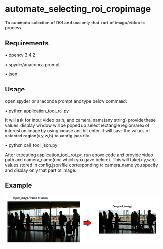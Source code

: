 # automate_selecting_roi_cropimage
To automate selection of ROI and use only that part of image/video to process.

## Requirements

•	opencv 3.4.2

•	spyder/anaconda prompt

•	json

## Usage

open spyder or anaconda prompt and type below command:

•	python application_tool_roi.py
  
It will ask for input video path, and camera_name(any string) provide these values. display window will be poped up select rectangle region/area of interest on image by using mouse and hit enter. It will save the values of selected region(x,y,w,h) to config.json file.
  
•	python call_tool_json.py

After executing application_tool_roi.py, run above code and provide video path and camera_name(one which you gave before). This will take(x,y,w,h) values stored in config.json file corresponding to camera_name you specify and display only that part of image.

## Example

![alt text]( https://github.com/soumyadoddagoudar/automate_selecting_roi_cropimage/blob/master/data/airport_2.png)



  
  


